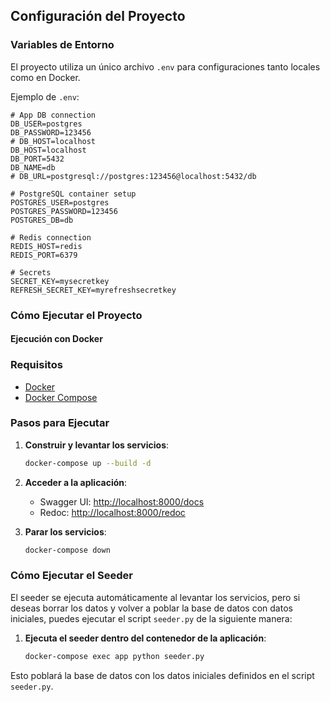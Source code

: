 ## Configuración del Proyecto

### Variables de Entorno

El proyecto utiliza un único archivo `.env` para configuraciones tanto locales como en Docker. 

Ejemplo de `.env`:
```properties
# App DB connection
DB_USER=postgres
DB_PASSWORD=123456
# DB_HOST=localhost
DB_HOST=localhost
DB_PORT=5432
DB_NAME=db
# DB_URL=postgresql://postgres:123456@localhost:5432/db

# PostgreSQL container setup
POSTGRES_USER=postgres
POSTGRES_PASSWORD=123456
POSTGRES_DB=db

# Redis connection
REDIS_HOST=redis
REDIS_PORT=6379

# Secrets
SECRET_KEY=mysecretkey
REFRESH_SECRET_KEY=myrefreshsecretkey
```

### Cómo Ejecutar el Proyecto

#### **Ejecución con Docker**

### Requisitos

- [Docker](https://www.docker.com/)
- [Docker Compose](https://docs.docker.com/compose/)

### Pasos para Ejecutar

1. **Construir y levantar los servicios**:
   ```bash
   docker-compose up --build -d
   ```

2. **Acceder a la aplicación**:
   - Swagger UI: [http://localhost:8000/docs](http://localhost:8000/docs)
   - Redoc: [http://localhost:8000/redoc](http://localhost:8000/redoc)

3. **Parar los servicios**:
   ```bash
   docker-compose down
   ```

### Cómo Ejecutar el Seeder

El seeder se ejecuta automáticamente al levantar los servicios, pero si deseas borrar los datos y volver a poblar la base de datos con datos iniciales, puedes ejecutar el script `seeder.py` de la siguiente manera:

1. **Ejecuta el seeder dentro del contenedor de la aplicación**:
   ```bash
   docker-compose exec app python seeder.py
   ```

Esto poblará la base de datos con los datos iniciales definidos en el script `seeder.py`.